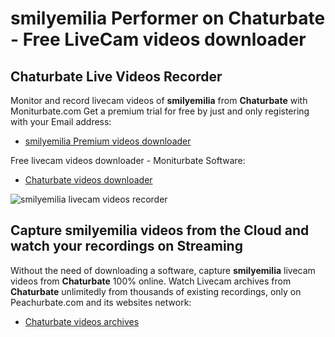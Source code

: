 # smilyemilia Performer on Chaturbate - Free LiveCam videos downloader

## Chaturbate Live Videos Recorder

Monitor and record livecam videos of **smilyemilia** from **Chaturbate** with Moniturbate.com
Get a premium trial for free by just and only registering with your Email address:
* [smilyemilia Premium videos downloader](https://moniturbate.com/request-demo-licence-key.html)

Free livecam videos downloader - Moniturbate Software:
* [Chaturbate videos downloader](https://moniturbate.com/moniturbate-download-software.html)

![smilyemilia livecam videos recorder](https://peachurnet.com/templates/moniturbate-software.png)


## Capture smilyemilia videos from the Cloud and watch your recordings on Streaming

Without the need of downloading a software, capture **smilyemilia** livecam videos from **Chaturbate** 100% online.
Watch Livecam archives from **Chaturbate** unlimitedly from thousands of existing recordings, only on Peachurbate.com and its websites network:
* [Chaturbate videos archives](https://peachurnet.com/)
